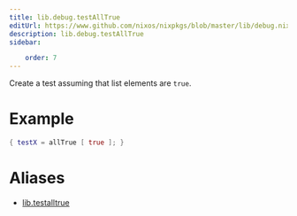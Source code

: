 ```yaml
---
title: lib.debug.testAllTrue
editUrl: https://www.github.com/nixos/nixpkgs/blob/master/lib/debug.nix#L307C17
description: lib.debug.testAllTrue
sidebar:

    order: 7
---
```


Create a test assuming that list elements are `true`.

# Example

```nix
{ testX = allTrue [ true ]; }
```


# Aliases

- [lib.testalltrue](/nix-doc-comments/reference/lib/lib-testalltrue)


